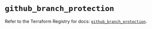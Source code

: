 # `github_branch_protection`

Refer to the Terraform Registry for docs: [`github_branch_protection`](https://registry.terraform.io/providers/integrations/github/6.4.0/docs/resources/branch_protection).
